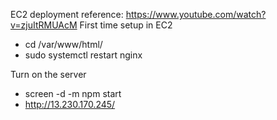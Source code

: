 EC2 deployment reference: https://www.youtube.com/watch?v=zjuItRMUAcM
First time setup in EC2
- cd /var/www/html/
- sudo systemctl restart nginx

Turn on the server
- screen -d -m npm start
- http://13.230.170.245/
